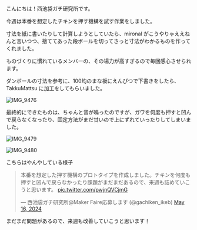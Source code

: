 こんにちは！西池袋ガチ研究所です。

今週は本番を想定したチキンを押す機構を試す作業をしました。

寸法を紙に書いたりして計算しようとしていたら、mironal がこうやりゃええねんと言いつつ、捨ててあった段ボールを切ってさっと寸法がわかるものを作ってくれました。

ものづくりに慣れているメンバーの、その場力が高すぎるので毎回感心させられます。

ダンボールの寸法を参考に、100均のまな板にえんぴつで下書きをしたら、TakkuMattsu に加工をしてもらいました。

![IMG_9476](https://github.com/gachiken/gachiken.github.io/assets/2427741/6e5df28c-15de-46c0-98ef-4947facfbfd8)

最終的にできたものは、ちゃんと音が鳴ったのですが、ガワを何度も押すと凹んで戻らなくなったり、固定方法がまだ甘いので上にずれていったりしてしまいました。

![IMG_9479](https://github.com/gachiken/gachiken.github.io/assets/2427741/dc563d16-d8d6-4ec3-802e-b3343388325d)

![IMG_9480](https://github.com/gachiken/gachiken.github.io/assets/2427741/404167d4-b52a-4f72-9bc0-f7e4505b8676)

こちらはやんやしている様子

<blockquote class="twitter-tweet" data-media-max-width="560"><p lang="ja" dir="ltr">本番を想定した押す機構のプロトタイプを作成しました。チキンを何度も押すと凹んで戻らなかったり課題がまだまだあるので、来週も詰めていこうと思います。 <a href="https://t.co/pwjnQVCjmG">pic.twitter.com/pwjnQVCjmG</a></p>&mdash; 西池袋ガチ研究所@Maker Faire応募します (@gachiken_ikeb) <a href="https://twitter.com/gachiken_ikeb/status/1791020941885194673?ref_src=twsrc%5Etfw">May 16, 2024</a></blockquote> <script async src="https://platform.twitter.com/widgets.js" charset="utf-8"></script>

まだまだ問題があるので、来週も改善していこうと思います！
